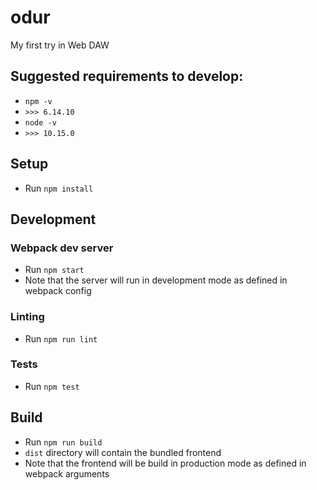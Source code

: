 # odur

My first try in Web DAW

## Suggested requirements to develop:

- `npm -v`
- `>>> 6.14.10`
- `node -v`
- `>>> 10.15.0`

## Setup

- Run `npm install`

## Development

### Webpack dev server

- Run `npm start`
- Note that the server will run in development mode as defined in webpack config

### Linting

- Run `npm run lint`

### Tests

- Run `npm test`

## Build

- Run `npm run build`
- `dist` directory will contain the bundled frontend
- Note that the frontend will be build in production mode as defined in webpack arguments
